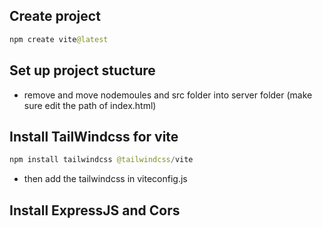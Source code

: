 ## Create project

```java
npm create vite@latest
```

## Set up project stucture

- remove and move nodemoules and src folder into server folder (make sure edit the path of index.html)

## Install TailWindcss for vite

```java
npm install tailwindcss @tailwindcss/vite
```

- then add the tailwindcss in viteconfig.js

## Install ExpressJS and Cors
